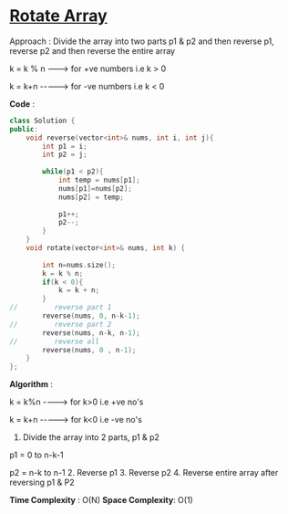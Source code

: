 # [Rotate Array](https://leetcode.com/problems/rotate-array/) 

Approach : Divide the array into two parts p1 & p2 and then reverse p1, reverse p2 and then reverse the entire array

 k = k % n ---> for +ve numbers i.e k > 0
 
 k = k+n -----> for -ve numbers i.e k < 0

**Code** :

```cpp
class Solution {
public:
    void reverse(vector<int>& nums, int i, int j){
        int p1 = i;
        int p2 = j;
        
        while(p1 < p2){
            int temp = nums[p1];
            nums[p1]=nums[p2];
            nums[p2] = temp;
            
            p1++;
            p2--;
        }
    }
    void rotate(vector<int>& nums, int k) {
        
        int n=nums.size();
        k = k % n;
        if(k < 0){
            k = k + n;
        }
//         reverse part 1 
        reverse(nums, 0, n-k-1);
//         reverse part 2
        reverse(nums, n-k, n-1);
//         reverse all
        reverse(nums, 0 , n-1); 
    }
};

```
**Algorithm** : 

k = k%n ----> for k>0 i.e +ve no's

k = k+n -----> for k<0 i.e -ve no's

1. Divide the array into 2 parts, p1 & p2

p1 = 0 to n-k-1

p2 = n-k to n-1
2. Reverse p1
3. Reverse p2 
4. Reverse entire array after reversing p1 & P2

**Time Complexity** : O(N)
**Space Complexity**: O(1)
